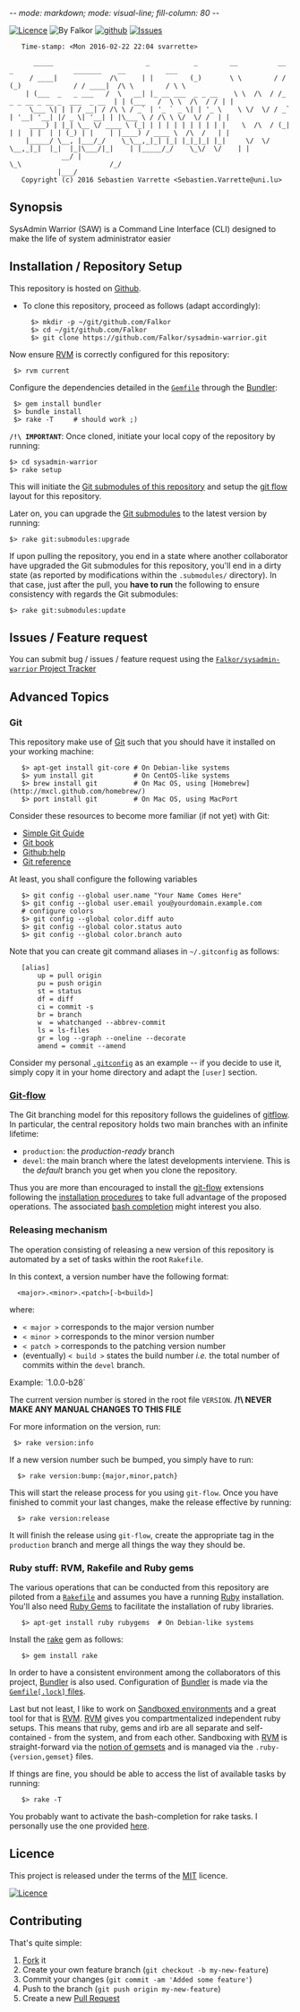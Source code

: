 -*- mode: markdown; mode: visual-line; fill-column: 80 -*-

[![Licence](https://img.shields.io/badge/license-MIT-blue.svg)](http://opensource.org/licenses/MIT)
![By Falkor](https://img.shields.io/badge/by-Falkor-blue.svg) [![github](https://img.shields.io/badge/git-github-lightgray.svg)](https://github.com/Falkor/sysadmin-warrior) [![Issues](https://img.shields.io/badge/issues-github-green.svg)](https://github.com/Falkor/sysadmin-warrior/issues)

       Time-stamp: <Mon 2016-02-22 22:04 svarrette>

          _____                       _           _        __          __             _               _______    __          ___  
         / ____|             /\      | |         (_)       \ \        / /            (_)             / / ____|  /\ \        / \ \ 
        | (___  _   _ ___   /  \   __| |_ __ ___  _ _ __    \ \  /\  / /_ _ _ __ _ __ _  ___  _ __  | | (___   /  \ \  /\  / / | |
         \___ \| | | / __| / /\ \ / _` | '_ ` _ \| | '_ \    \ \/  \/ / _` | '__| '__| |/ _ \| '__| | |\___ \ / /\ \ \/  \/ /  | |
         ____) | |_| \__ \/ ____ \ (_| | | | | | | | | | |    \  /\  / (_| | |  | |  | | (_) | |    | |____) / ____ \  /\  /   | |
        |_____/ \__, |___/_/    \_\__,_|_| |_| |_|_|_| |_|     \/  \/ \__,_|_|  |_|  |_|\___/|_|    | |_____/_/    \_\/  \/    | |
                 __/ |                                                                               \_\                      /_/ 
                |___/                                                                                                             
       Copyright (c) 2016 Sebastien Varrette <Sebastien.Varrette@uni.lu>


## Synopsis

SysAdmin Warrior (SAW) is a Command Line Interface (CLI) designed to make the life of system administrator easier

## Installation / Repository Setup

This repository is hosted on [Github](https://github.com/Falkor/sysadmin-warrior). 

* To clone this repository, proceed as follows (adapt accordingly):

        $> mkdir -p ~/git/github.com/Falkor
        $> cd ~/git/github.com/Falkor
        $> git clone https://github.com/Falkor/sysadmin-warrior.git

Now ensure [RVM](https://rvm.io/) is correctly configured for this repository:

     $> rvm current

Configure the dependencies detailed in the [`Gemfile`](Gemfile) through the [Bundler](http://bundler.io/):

     $> gem install bundler
     $> bundle install
     $> rake -T     # should work ;)

**`/!\ IMPORTANT`**: Once cloned, initiate your local copy of the repository by running: 

    $> cd sysadmin-warrior
    $> rake setup

This will initiate the [Git submodules of this repository](.gitmodules) and setup the [git flow](https://www.atlassian.com/git/tutorials/comparing-workflows/gitflow-workflow) layout for this repository.

Later on, you can upgrade the [Git submodules](.gitmodules) to the latest version by running:

    $> rake git:submodules:upgrade

If upon pulling the repository, you end in a state where another collaborator have upgraded the Git submodules for this repository, you'll end in a dirty state (as reported by modifications within the `.submodules/` directory). In that case, just after the pull, you **have to run** the following to ensure consistency with regards the Git submodules:

    $> rake git:submodules:update




## Issues / Feature request

You can submit bug / issues / feature request using the [`Falkor/sysadmin-warrior` Project Tracker](https://github.com/Falkor/sysadmin-warrior/issues)



## Advanced Topics

### Git

This repository make use of [Git](http://git-scm.com/) such that you should have it installed on your working machine: 

       $> apt-get install git-core # On Debian-like systems
       $> yum install git          # On CentOS-like systems
       $> brew install git         # On Mac OS, using [Homebrew](http://mxcl.github.com/homebrew/)
       $> port install git         # On Mac OS, using MacPort

Consider these resources to become more familiar (if not yet) with Git:

* [Simple Git Guide](http://rogerdudler.github.io/git-guide/)
* [Git book](http://book.git-scm.com/index.html)
* [Github:help](http://help.github.com/mac-set-up-git/)
* [Git reference](http://gitref.org/)

At least, you shall configure the following variables

       $> git config --global user.name "Your Name Comes Here"
       $> git config --global user.email you@yourdomain.example.com
       # configure colors
       $> git config --global color.diff auto
       $> git config --global color.status auto
       $> git config --global color.branch auto

Note that you can create git command aliases in `~/.gitconfig` as follows: 

       [alias]
           up = pull origin
           pu = push origin
           st = status
           df = diff
           ci = commit -s
           br = branch
           w  = whatchanged --abbrev-commit
           ls = ls-files
           gr = log --graph --oneline --decorate
           amend = commit --amend

Consider my personal [`.gitconfig`](https://github.com/Falkor/dotfiles/blob/master/git/.gitconfig) as an example -- if you decide to use it, simply copy it in your home directory and adapt the `[user]` section. 

### [Git-flow](https://github.com/nvie/gitflow)

The Git branching model for this repository follows the guidelines of
[gitflow](http://nvie.com/posts/a-successful-git-branching-model/).
In particular, the central repository holds two main branches with an infinite lifetime:

* `production`: the *production-ready* branch
* `devel`: the main branch where the latest developments interviene. This is the *default* branch you get when you clone the repository.

Thus you are more than encouraged to install the [git-flow](https://github.com/nvie/gitflow) extensions following the [installation procedures](https://github.com/nvie/gitflow/wiki/Installation) to take full advantage of the proposed operations. The associated [bash completion](https://github.com/bobthecow/git-flow-completion) might interest you also.

### Releasing mechanism

The operation consisting of releasing a new version of this repository is automated by a set of tasks within the root `Rakefile`.

In this context, a version number have the following format:

      <major>.<minor>.<patch>[-b<build>]

where:

* `< major >` corresponds to the major version number
* `< minor >` corresponds to the minor version number
* `< patch >` corresponds to the patching version number
* (eventually) `< build >` states the build number _i.e._ the total number of commits within the `devel` branch.

Example: \`1.0.0-b28\`

The current version number is stored in the root file `VERSION`. __/!\ NEVER MAKE ANY MANUAL CHANGES TO THIS FILE__

For more information on the version, run:

     $> rake version:info

If a new version number such be bumped, you simply have to run:

      $> rake version:bump:{major,minor,patch}

This will start the release process for you using `git-flow`.
Once you have finished to commit your last changes, make the release effective by running:

      $> rake version:release

It will finish the release using `git-flow`, create the appropriate tag in the `production` branch and merge all things the way they should be.

### Ruby stuff: RVM, Rakefile and Ruby gems

The various operations that can be conducted from this repository are piloted from a [`Rakefile`](https://github.com/ruby/rake) and assumes you have a running [Ruby](https://www.ruby-lang.org/en/) installation. You'll also need [Ruby Gems](https://rubygems.org/) to facilitate the installation of ruby libraries.

       $> apt-get install ruby rubygems  # On Debian-like systems

Install the [rake](https://rubygems.org/gems/rake) gem as follows:

       $> gem install rake

In order to have a consistent environment among the collaborators of this project, [Bundler](http://bundler.io/) is also used. Configuration of [Bundler](http://bundler.io/) is made via the [`Gemfile[.lock]` files](http://bundler.io/v1.3/gemfile.html).

Last but not least, I like to work on [Sandboxed environments](https://hpc.uni.lu/blog/2014/create-a-sandboxed-python-slash-ruby-environment/) and a great tool for that is [RVM](https://rvm.io/).
[RVM](https://rvm.io/) gives you compartmentalized independent ruby setups. 
This means that ruby, gems and irb are all separate and self-contained - from the system, and from each other.  Sandboxing with [RVM](https://rvm.io/) is straight-forward via the [notion of gemsets](https://rvm.io/gemsets) and is managed via the `.ruby-{version,gemset}` files. 

If things are fine, you should  be able to access the list of available tasks by running:

       $> rake -T

You probably want to activate the bash-completion for rake tasks.
I personally use the one provided [here](https://github.com/ai/rake-completion).

## Licence

This project is released under the terms of the [MIT](LICENCE) licence. 

[![Licence](http://upload.wikimedia.org/wikipedia/commons/thumb/0/0b/License_icon-mit-2.svg/200px-License_icon-mit-2.svg.png)](http://opensource.org/licenses/MIT)

## Contributing

That's quite simple:

1. [Fork](https://help.github.com/articles/fork-a-repo/) it
2. Create your own feature branch (`git checkout -b my-new-feature`)
3. Commit your changes (`git commit -am 'Added some feature'`)
4. Push to the branch (`git push origin my-new-feature`)
5. Create a new [Pull Request](https://help.github.com/articles/using-pull-requests/)
